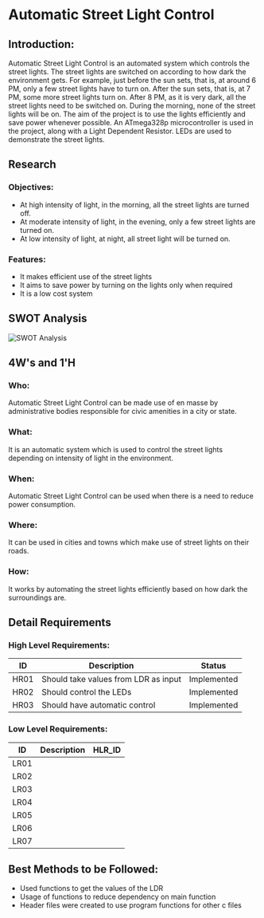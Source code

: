 # Automatic Street Light Control

## Introduction:
Automatic Street Light Control is an automated system which controls the street lights. The street lights are switched on according to how dark the environment gets. For example, just before the sun sets, that is, at around 6 PM, only a few street lights have to turn on. After the sun sets, that is, at 7 PM, some more street lights turn on. After 8 PM, as it is very dark, all the street lights need to be switched on. During the morning, none of the street lights will be on. The aim of the project is to use the lights efficiently and save power whenever possible. An ATmega328p microcontroller is used in the project, along with a Light Dependent Resistor. LEDs are used to demonstrate the street lights.


## Research
### Objectives: 
* At high intensity of light, in the morning, all the street lights are turned off.
* At moderate intensity of light, in the evening, only a few street lights are turned on.
* At low intensity of light, at night, all street light will be turned on.

### Features:
* It makes efficient use of the street lights
* It aims to save power by turning on the lights only when required
* It is a low cost system

## SWOT Analysis
![SWOT Analysis](https://user-images.githubusercontent.com/70939522/164167181-8452a22a-aca4-40c7-9488-b43e0339a82c.png)


## 4W's and 1'H
### Who:
Automatic Street Light Control can be made use of en masse by administrative bodies responsible for civic amenities in a city or state.

### What:
It is an automatic system which is used to control the street lights depending on intensity of light in the environment.

### When:
Automatic Street Light Control can be used when there is a need to reduce power consumption.

### Where:
It can be used in cities and towns which make use of street lights on their roads.

### How:
It works by automating the street lights efficiently based on how dark the surroundings are.

## Detail Requirements
### High Level Requirements:

| ID | Description | Status |
| ---- | ------------------- | ---- |
| HR01 | Should take values from LDR as input | Implemented |
| HR02 | Should control the LEDs | Implemented |
| HR03 | Should have automatic control | Implemented |


### Low Level Requirements:

| ID | Description | HLR_ID |
| ---- | -------------- | ----- |
| LR01 |  |  |
| LR02 |  |  |
| LR03 |  |  |
| LR04 |  |  |
| LR05 |   |	 |
| LR06 |  |  |
| LR07 |   |  |


## Best Methods to be Followed:
* Used functions to get the values of the LDR
* Usage of functions to reduce dependency on main function
* Header files were created to use program functions for other c files
